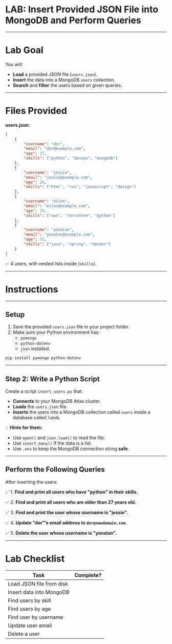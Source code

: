 # LAB: Insert Provided JSON File into MongoDB and Perform Queries
---

# Lab Goal

You will:

- **Load** a provided JSON file (`users.json`).
- **Insert** the data into a MongoDB `users` collection.
- **Search** and **filter** the users based on given queries.

---

# Files Provided

**users.json:**

```json
[
    {
        "username": "dor",
        "email": "dor@example.com",
        "age": 27,
        "skills": ["python", "devops", "mongodb"]
    },
    {
        "username": "jessie",
        "email": "jessie@example.com",
        "age": 26,
        "skills": ["html", "css", "javascript", "design"]
    },
    {
        "username": "eilon",
        "email": "eilon@example.com",
        "age": 29,
        "skills": ["aws", "terraform", "python"]
    },
    {
        "username": "yonatan",
        "email": "yonatan@example.com",
        "age": 31,
        "skills": ["java", "spring", "docker"]
    }
]

```

✅ 4 users, with nested lists inside (`skills`).

---

# Instructions

---

## Setup

1. Save the provided `users.json` file in your project folder.
2. Make sure your Python environment has:
    - `pymongo`
    - `python-dotenv`
    - `json`
    installed.

```bash
pip install pymongo python-dotenv
```

---

## Step 2: Write a Python Script

Create a script `insert_users.py` that:

- **Connects** to your MongoDB Atlas cluster.
- **Loads** the `users.json` file.
- **Inserts** the users into a MongoDB collection called `users` inside a database called `labdb`.

💡 **Hints for them:**

- Use `open()` and `json.load()` to read the file.
- Use `insert_many()` if the data is a list.
- Use `.env` to keep the MongoDB connection string **safe**.

---

## Perform the Following Queries

After inserting the users:

✅ 1. **Find and print all users who have "python" in their skills.**

✅ 2. **Find and print all users who are older than 27 years old.**

✅ 3. **Find and print the user whose username is "jessie".**

✅ 4. **Update "dor"’s email address to `dor@newdomain.com`.**

✅ 5. **Delete the user whose username is "yonatan".**

---

# Lab Checklist

| Task | Complete? |
| --- | --- |
| Load JSON file from disk |  |
| Insert data into MongoDB |  |
| Find users by skill |  |
| Find users by age |  |
| Find user by username |  |
| Update user email |  |
| Delete a user |  |